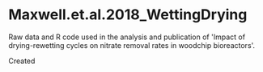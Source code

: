 # Maxwell.et.al.2018_WettingDrying
Raw data and R code used in the analysis and publication of 'Impact of drying-rewetting cycles on nitrate removal rates in woodchip bioreactors'. 

Created

